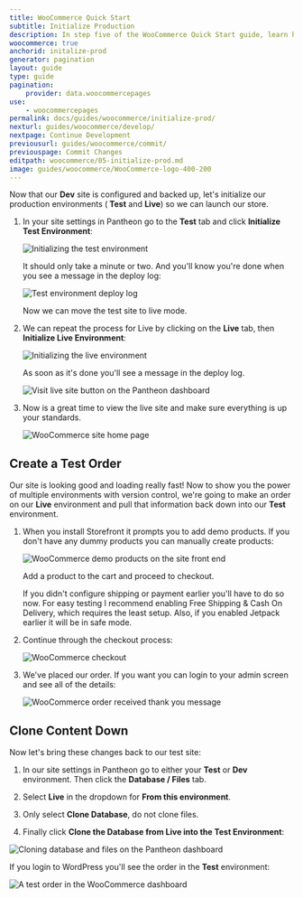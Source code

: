 ```yaml
---
title: WooCommerce Quick Start
subtitle: Initialize Production
description: In step five of the WooCommerce Quick Start guide, learn how to initialize your production environment.
woocommerce: true
anchorid: initalize-prod
generator: pagination
layout: guide
type: guide
pagination:
    provider: data.woocommercepages
use:
    - woocommercepages
permalink: docs/guides/woocommerce/initialize-prod/
nexturl: guides/woocommerce/develop/
nextpage: Continue Development
previousurl: guides/woocommerce/commit/
previouspage: Commit Changes
editpath: woocommerce/05-initialize-prod.md
image: guides/woocommerce/WooCommerce-logo-400-200
---
```

Now that our **<span class="glyphicons glyphicons-equalizer"></span> Dev** site is configured and backed up, let's initialize our production environments (**<span class="glyphicons glyphicons-equalizer"></span> Test** and **<span class="glyphicons glyphicons-cardio"></span> Live**) so we can launch our store.

1. In your site settings in Pantheon go to the **<span class="glyphicons glyphicons-equalizer"></span> Test** tab and click **Initialize Test Environment**:

    <Image alt="Initializing the test environment" src="guides/woocommerce/17-Pantheon-dashboard-initialize-test-environment.png" />

    It should only take a minute or two. And you'll know you're done when you see a message in the deploy log:

    <Image alt="Test environment deploy log" src="guides/woocommerce/18-Pantheon-dashboard-test-environment-deploy-log.png" />

    Now we can move the test site to live mode.

2. We can repeat the process for Live by clicking on the **<span class="glyphicons glyphicons-cardio"></span> Live** tab, then **Initialize Live Environment**:

    <Image alt="Initializing the live environment" src="guides/woocommerce/19-Pantheon-dashboard-initialize-live-environment.png" />

    As soon as it's done you'll see a message in the deploy log.

    <Image alt="Visit live site button on the Pantheon dashboard" src="guides/woocommerce/20-Pantheon-dashboard-visit-live-site.png" />

3. Now is a great time to view the live site and make sure everything is up your standards.

    <Image alt="WooCommerce site home page" src="guides/woocommerce/21-WooCommerce-front-page.png" />

## Create a Test Order

Our site is looking good and loading really fast! Now to show you the power of multiple environments with version control, we're going to make an order on our **<span class="glyphicons glyphicons-cardio"></span> Live** environment and pull that information back down into our **<span class="glyphicons glyphicons-equalizer"></span> Test** environment.

1. When you install Storefront it prompts you to add demo products. If you don't have any dummy products you can manually create products:

    <Image alt="WooCommerce demo products on the site front end" src="guides/woocommerce/22-WooCommerce-demo-products.png" />

    Add a product to the cart and proceed to checkout.

    <Alert title="Note" type="info">
      If you didn't configure shipping or payment earlier you'll have to do so now. For easy testing I recommend enabling Free Shipping & Cash On Delivery, which requires the least setup. Also, if you enabled Jetpack earlier it will be in safe mode.
    </Alert>

2. Continue through the checkout process:

    <Image alt="WooCommerce checkout" src="guides/woocommerce/23-WooCommerce-checkout.png" />

3. We've placed our order. If you want you can login to your admin screen and see all of the details:

    <Image alt="WooCommerce order received thank you message" src="guides/woocommerce/24-WooCommerce-order-received-thank-you-message.png" />

## Clone Content Down

Now let's bring these changes back to our test site:

1. In our site settings in Pantheon go to either your **<span class="glyphicons glyphicons-equalizer"></span> Test** or **<span class="glyphicons glyphicons-wrench"></span> Dev** environment. Then click the **<span class="glyphicons glyphicons-server"></span> Database / Files** tab.

2. Select **Live** in the dropdown for **From this environment**.

3. Only select **Clone Database**, do not clone files.

4. Finally click **Clone the Database from Live into the Test Environment**:

  <Image alt="Cloning database and files on the Pantheon dashboard" src="guides/woocommerce/25-Pantheon-dashboard-clone-database-files.png" />

  If you login to WordPress you'll see the order in the **<span class="glyphicons glyphicons-equalizer"></span> Test** environment:

  <Image alt="A test order in the WooCommerce dashboard" src="guides/woocommerce/26-WooCommerce-dashboard-test-order.png" />
